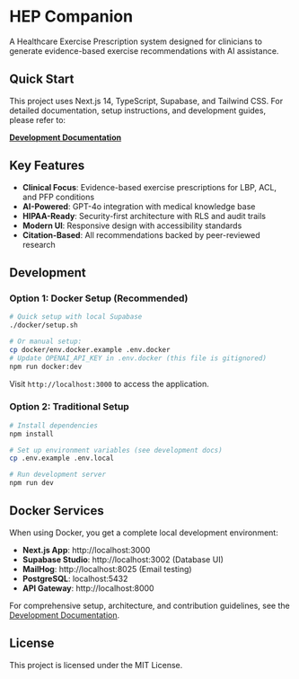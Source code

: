 # HEP Companion

A Healthcare Exercise Prescription system designed for clinicians to generate evidence-based exercise recommendations with AI assistance.

## Quick Start

This project uses Next.js 14, TypeScript, Supabase, and Tailwind CSS. For detailed documentation, setup instructions, and development guides, please refer to:

**[Development Documentation](./docs/development/)**

## Key Features

- **Clinical Focus**: Evidence-based exercise prescriptions for LBP, ACL, and PFP conditions
- **AI-Powered**: GPT-4o integration with medical knowledge base
- **HIPAA-Ready**: Security-first architecture with RLS and audit trails  
- **Modern UI**: Responsive design with accessibility standards
- **Citation-Based**: All recommendations backed by peer-reviewed research

## Development

### Option 1: Docker Setup (Recommended)

```bash
# Quick setup with local Supabase
./docker/setup.sh

# Or manual setup:
cp docker/env.docker.example .env.docker
# Update OPENAI_API_KEY in .env.docker (this file is gitignored)
npm run docker:dev
```

Visit `http://localhost:3000` to access the application.

### Option 2: Traditional Setup

```bash
# Install dependencies
npm install

# Set up environment variables (see development docs)
cp .env.example .env.local

# Run development server
npm run dev
```

## Docker Services

When using Docker, you get a complete local development environment:

- **Next.js App**: http://localhost:3000
- **Supabase Studio**: http://localhost:3002 (Database UI)
- **MailHog**: http://localhost:8025 (Email testing)
- **PostgreSQL**: localhost:5432
- **API Gateway**: http://localhost:8000

For comprehensive setup, architecture, and contribution guidelines, see the [Development Documentation](./docs/development/).

## License

This project is licensed under the MIT License. 